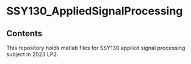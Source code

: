 # SSY130_AppliedSignalProcessing

## Contents

This repository holds matlab files for SSY130 applied signal processing subject in 2023 LP2.

